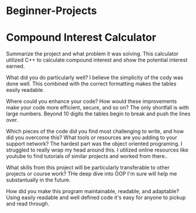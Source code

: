 # Beginner-Projects

# Compound Interest Calculator

Summarize the project and what problem it was solving.
This calculator utilized C++ to calculate compound interest and show the potential interest earned.

What did you do particularly well?
I believe the simplicity of the cody was done well. This combined with the correct formatting makes the tables easily readable.

Where could you enhance your code? How would these improvements make your code more efficient, secure, and so on?
The only shortfall is with large numbers. Beyond 10 digits the tables begin to break and push the lines over. 

Which pieces of the code did you find most challenging to write, and how did you overcome this? What tools or resources are you adding to your support network?
The hardest part was the object oriented programing. I struggled to really wrap my head around this. I utilized online resources like youtube to find tutorials of similar projects and worked from there..

What skills from this project will be particularly transferable to other projects or course work?
THe deep dive into OOP I'm sure will help me substantually in the future.

How did you make this program maintainable, readable, and adaptable?
Using easily readable and well defined code it's easy for anyone to pickup and read through.
